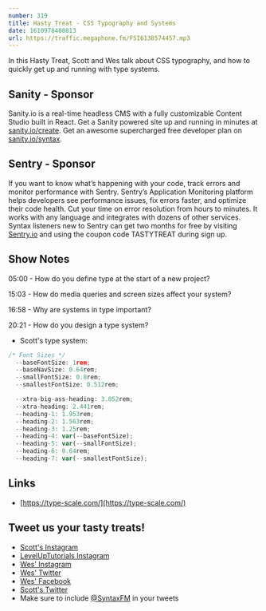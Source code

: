 ```yaml
---
number: 319
title: Hasty Treat - CSS Typography and Systems
date: 1610978400813
url: https://traffic.megaphone.fm/FSI6138574457.mp3
---
```


In this Hasty Treat, Scott and Wes talk about CSS typography, and how to quickly get up and running with type systems.

## Sanity - Sponsor
Sanity.io is a real-time headless CMS with a fully customizable Content Studio built in React. Get a Sanity powered site up and running in minutes at [sanity.io/create](https://www.sanity.io/create). Get an awesome supercharged free developer plan on [sanity.io/syntax](https://www.sanity.io/syntax).

## Sentry - Sponsor

If you want to know what’s happening with your code, track errors and monitor performance with Sentry. Sentry’s Application Monitoring platform helps developers see performance issues, fix errors faster, and optimize their code health. Cut your time on error resolution from hours to minutes. It works with any language and integrates with dozens of other services. Syntax listeners new to Sentry can get two months for free by visiting [Sentry.io](https://sentry.io/) and using the coupon code TASTYTREAT during sign up.

## Show Notes

05:00 - How do you define type at the start of a new project?

15:03 - How do media queries and screen sizes affect your system?

16:58 - Why are systems in type important?

20:21 - How do you design a type system?
* Scott's type system:
```jsx
/* Font Sizes */
  --baseFontSize: 1rem;
  --baseNavSize: 0.64rem;
  --smallFontSize: 0.8rem;
  --smallestFontSize: 0.512rem;

  --xtra-big-ass-heading: 3.052rem;
  --xtra-heading: 2.441rem;
  --heading-1: 1.953rem;
  --heading-2: 1.563rem;
  --heading-3: 1.25rem;
  --heading-4: var(--baseFontSize);
  --heading-5: var(--smallFontSize);
  --heading-6: 0.64rem;
  --heading-7: var(--smallestFontSize);
```

## Links
* [https://type-scale.com/](https://type-scale.com/)

## Tweet us your tasty treats!
* [Scott's Instagram](https://www.instagram.com/stolinski/)
* [LevelUpTutorials Instagram](https://www.instagram.com/LevelUpTutorials/)
* [Wes' Instagram](https://www.instagram.com/wesbos/)
* [Wes' Twitter](https://twitter.com/wesbos)
* [Wes' Facebook](https://www.facebook.com/wesbos.developer)
* [Scott's Twitter](https://twitter.com/stolinski)
* Make sure to include [@SyntaxFM](https://twitter.com/SyntaxFM) in your tweets

